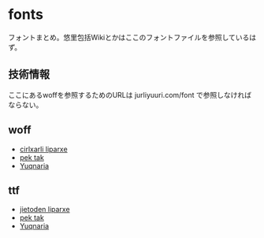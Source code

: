 # fonts
フォントまとめ。悠里包括Wikiとかはここのフォントファイルを参照しているはず。

## 技術情報
ここにあるwoffを参照するためのURLは jurliyuuri.com/font で参照しなければならない。

## woff
* [cirlxarli liparxe](http://jurliyuuri.com/fonts/cirlxarli_liparxe_1.woff)
* [pek tak](http://jurliyuuri.com/fonts/pek_tak.woff)
* [Yuqnaria](http://jurliyuuri.com/fonts/Yuqnaria.woff)

## ttf
* [jietoden liparxe](http://jurliyuuri.com/fonts/jietoden_liparxe.ttf)
* [pek tak](http://jurliyuuri.com/fonts/pek_tak.ttf)
* [Yuqnaria](http://jurliyuuri.com/fonts/Yuqnaria.ttf)
